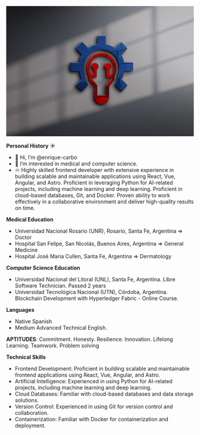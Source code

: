 <img src="https://github.com/enrique-carbo/enrique-carbo/blob/main/adiseniar-mockup.webp?raw=true" width="600" height="350" alt="Mockup">

**Personal History** :sunny:

- 👋 Hi, I’m @enrique-carbo
- 👀 I’m interested in medical and computer science.
- ♾️ Highly skilled frontend developer with extensive experience in building scalable and maintainable applications using React, Vue, Angular, and Astro. Proficient in leveraging Python for AI-related projects, including machine learning and deep learning. Proficient in cloud-based databases, Git, and Docker. Proven ability to work effectively in a collaborative environment and deliver high-quality results on time.


**Medical Education**

- Universidad Nacional Rosario (UNR), Rosario, Santa Fe, Argentina => Doctor
- Hospital San Felipe, San Nicolás, Buenos Aires, Argentina => General Medicine
- Hospital José Maria Cullen, Santa Fe, Argentina => Dermatology

**Computer Science Education**

- Universidad Nacional del Litoral (UNL), Santa Fe, Argentina. Libre Software Technician. Passed 2 years
- Universidad Tecnológica Nacional (UTN), Córdoba, Argentina. Blockchain Development with Hyperledger Fabric - Online Course.

**Languages**

- Native Spanish
- Medium Advanced Technical English.

**APTITUDES**: Commitment. Honesty. Resilience. Innovation. Lifelong Learning. Teamwork. Problem solving

**Technical Skills** 

- Frontend Development: Proficient in building scalable and maintainable frontend applications using React, Vue, Angular, and Astro.
- Artificial Intelligence: Experienced in using Python for AI-related projects, including machine learning and deep learning.
- Cloud Databases: Familiar with cloud-based databases and data storage solutions.
- Version Control: Experienced in using Git for version control and collaboration.
- Containerization: Familiar with Docker for containerization and deployment.



<!---
enrique-carbo/enrique-carbo is a ✨ special ✨ repository because its `README.md` (this file) appears on your GitHub profile.
You can click the Preview link to take a look at your changes.

Repo emojis https://www.webfx.com/tools/emoji-cheat-sheet/
--->
